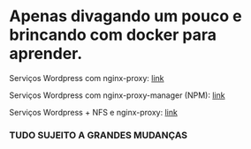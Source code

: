 # **Apenas divagando um pouco e brincando com docker para aprender.**

Serviços Wordpress com nginx-proxy: [link](wordpress/nginx-proxy)

Serviços Wordpress com nginx-proxy-manager (NPM): [link](wordpress/npm)

Serviços Wordpress + NFS e nginx-proxy: [link](wordpress/divagando2)



### **TUDO SUJEITO A GRANDES MUDANÇAS**
